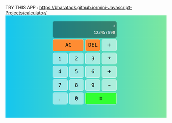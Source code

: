 TRY THIS APP : https://bharatadk.github.io/mini-Javascript-Projects/calculator/
<img src="https://github.com/bharatadk/mini-Javascript-Projects/blob/main/calculator/screenshot.png">
